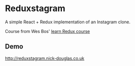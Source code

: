 # Reduxstagram

A simple React + Redux implementation of an Instagram clone.

Course from Wes Bos' [learn Redux course](https://learnredux.com/)

## Demo

http://reduxstagram.nick-douglas.co.uk
